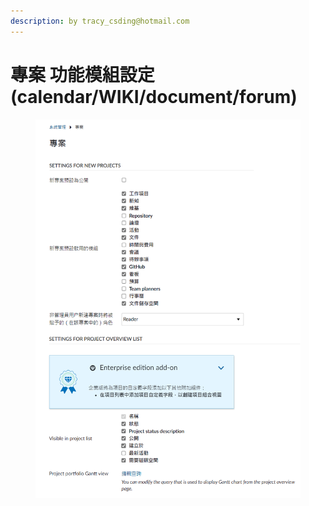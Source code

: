 ```yaml
---
description: by tracy_csding@hotmail.com
---
```


# 專案 功能模組設定(calendar/WIKI/document/forum)

<figure><img src="../../.gitbook/assets/image (2) (1) (1) (1) (1) (1) (1) (1).png" alt=""><figcaption></figcaption></figure>
